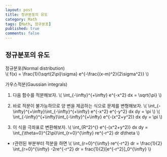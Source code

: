 ```yaml
---
layout: post
title: 정규분포의 유도
category: Math
tags: [Math, 정규분포]
published: true
comments: false
---
```


정규분포의 유도
-------------

정규분포(Normal distribution)  
\\( f(x) = \frac{1}{\sqrt{2\pi}\sigma} e^{-\frac{(x-m)^2}{2\sigma^2}} \\)

가우스적분(Gaussian integrals) 
1. 다음 함수를 적분해보자.
\\( \int\_{-\infty}^{+\infty} e^{-x^2} dx = \sqrt{\pi} \\)

2. 바로 적분이 불가능하므로 양 변을 제곱하는 식으로 문제를 변형해보자.
\\( \int\_{-\infty}^{+\infty}\int\_{-\infty}^{+\infty} e^{-x^2} e^{-y^2} dx dy = \pi \\)
\\( \int\_{-\infty}^{+\infty}\int\_{-\infty}^{+\infty} e^{-(x^2+y^2)} dx dy = \pi \\)

3. 이 식을 극좌표로 변환해보자.
\\( \int\_{R^2}^{} e^{-(x^2+y^2)} dx dy = \int\_{\theta=0}^{2\pi}\int\_{r=0}^{\infty} re^{-r^2} dr d\theta \\)
 - r관련된 부분부터 적분을 하면 
\\( \int\_{r=0}^{\infty} re^{-r^2} dr = \frac{1}{2} \int\_{r=0}^{\infty} -2re^{-r^2} dr = frac{1}{2}[e^{-r^2}]\_0^{\infty} \\) 

